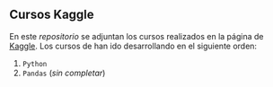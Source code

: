 ## Cursos Kaggle

En este *repositorio* se adjuntan los cursos realizados en la página de [Kaggle](https://www.kaggle.com/learn/overview). 
Los cursos de han ido desarrollando en el siguiente orden:

1. `Python`
2. `Pandas` (_sin completar_)
